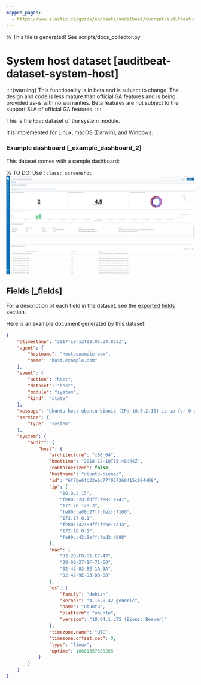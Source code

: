 ```yaml
---
mapped_pages:
  - https://www.elastic.co/guide/en/beats/auditbeat/current/auditbeat-dataset-system-host.html
---
```


% This file is generated! See scripts/docs_collector.py

# System host dataset [auditbeat-dataset-system-host]

::::{warning}
This functionality is in beta and is subject to change. The design and code is less mature than official GA features and is being provided as-is with no warranties. Beta features are not subject to the support SLA of official GA features.
::::


This is the `host` dataset of the system module.

It is implemented for Linux, macOS (Darwin), and Windows.

### Example dashboard [_example_dashboard_2]

This dataset comes with a sample dashboard:

% TO DO: Use `:class: screenshot`
![Auditbeat System Host Dashboard](images/auditbeat-system-host-dashboard.png)

## Fields [_fields]

For a description of each field in the dataset, see the [exported fields](/reference/auditbeat/exported-fields-system.md) section.

Here is an example document generated by this dataset:

```json
{
    "@timestamp": "2017-10-12T08:05:34.853Z",
    "agent": {
        "hostname": "host.example.com",
        "name": "host.example.com"
    },
    "event": {
        "action": "host",
        "dataset": "host",
        "module": "system",
        "kind": "state"
    },
    "message": "Ubuntu host ubuntu-bionic (IP: 10.0.2.15) is up for 0 days, 5 hours, 11 minutes",
    "service": {
        "type": "system"
    },
    "system": {
        "audit": {
            "host": {
                "architecture": "x86_64",
                "boottime": "2018-12-10T15:48:44Z",
                "containerized": false,
                "hostname": "ubuntu-bionic",
                "id": "6f7be6fb33e6c77f057266415c094408",
                "ip": [
                    "10.0.2.15",
                    "fe80::2d:fdff:fe81:e747",
                    "172.28.128.3",
                    "fe80::a00:27ff:fe1f:7160",
                    "172.17.0.1",
                    "fe80::42:83ff:febe:1a3a",
                    "172.18.0.1",
                    "fe80::42:9eff:fed3:d888"
                ],
                "mac": [
                    "02-2D-FD-81-E7-47",
                    "08-00-27-1F-71-60",
                    "02-42-83-BE-1A-3A",
                    "02-42-9E-D3-D8-88"
                ],
                "os": {
                    "family": "debian",
                    "kernel": "4.15.0-42-generic",
                    "name": "Ubuntu",
                    "platform": "ubuntu",
                    "version": "18.04.1 LTS (Bionic Beaver)"
                },
                "timezone.name": "UTC",
                "timezone.offset.sec": 0,
                "type": "linux",
                "uptime": 18661357350265
            }
        }
    }
}
```
